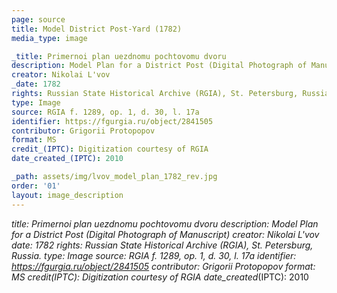 ```yaml
---
page: source
title: Model District Post-Yard (1782)
media_type: image

_title: Primernoi plan uezdnomu pochtovomu dvoru
description: Model Plan for a District Post (Digital Photograph of Manuscript)
creator: Nikolai L'vov
_date: 1782
rights: Russian State Historical Archive (RGIA), St. Petersburg, Russia. 
type: Image
source: RGIA f. 1289, op. 1, d. 30, l. 17a
identifier: https://fgurgia.ru/object/2841505
contributor: Grigorii Protopopov
format: MS
credit_(IPTC): Digitization courtesy of RGIA
date_created_(IPTC): 2010

_path: assets/img/lvov_model_plan_1782_rev.jpg
order: '01'
layout: image_description
---
```


_title: Primernoi plan uezdnomu pochtovomu dvoru
description: Model Plan for a District Post (Digital Photograph of Manuscript)
creator: Nikolai L'vov
_date: 1782
rights: Russian State Historical Archive (RGIA), St. Petersburg, Russia. 
type: Image
source: RGIA f. 1289, op. 1, d. 30, l. 17a
identifier: https://fgurgia.ru/object/2841505
contributor: Grigorii Protopopov
format: MS
credit_(IPTC): Digitization courtesy of RGIA
date_created_(IPTC): 2010
